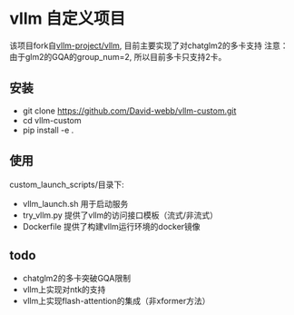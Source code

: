 # vllm 自定义项目

该项目fork自[vllm-project/vllm](https://github.com/vllm-project),  目前主要实现了对chatglm2的多卡支持
注意：由于glm2的GQA的group_num=2, 所以目前多卡只支持2卡。

## 安装

- git clone https://github.com/David-webb/vllm-custom.git
- cd vllm-custom
- pip install -e .

## 使用

custom_launch_scripts/目录下:

- vllm_launch.sh   用于启动服务
- try_vllm.py    提供了vllm的访问接口模板（流式/非流式）
- Dockerfile   提供了构建vllm运行环境的docker镜像

## todo

- chatglm2的多卡突破GQA限制
- vllm上实现对ntk的支持
- vllm上实现flash-attention的集成（非xformer方法）
